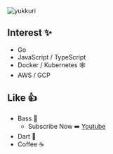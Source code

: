 ![yukkuri](https://user-images.githubusercontent.com/21375602/125089696-8a872500-e109-11eb-91e3-1dce4c4910e1.jpeg)

## Interest ✨
- Go
- JavaScript / TypeScript
- Docker / Kubernetes :spider_web:
- AWS / GCP

## Like 👍
- Bass :guitar:
  - Subscribe Now ➡️ [Youtube](https://www.youtube.com/channel/UCtVbWDfFQaunsnRydi9uOog)
- Dart 🎯
- Coffee :coffee:
